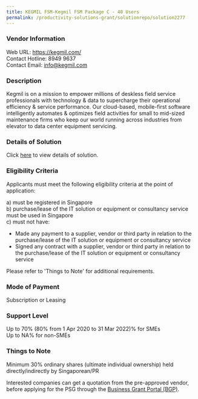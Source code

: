 ```yaml
---
title: KEGMIL FSM-Kegmil FSM Package C - 40 Users
permalink: /productivity-solutions-grant/solutionrepo/solution2277
---
```


### Vendor Information
Web URL: https://kegmil.com/ <br>Contact Hotline: 8949 9637<br>Contact Email: info@kegmil.com <br>

### Description

Kegmil is on a mission to empower millions of deskless field service professionals with technology & data to supercharge their operational efficiency & service performance. Our cloud-based, mobile-first software intelligently automates & optimizes field activities for small to mid-sized maintenance firms who keep our world running across industries from elevator to data center equipment servicing.

### Details of Solution

Click <a href='https://www.gobusiness.gov.sg/images/psg/FTV_Labs_20200793_Desensitised_Annex_3_Part_3.pdf' target='_blank'>here</a> to view details of solution.

### Eligibility Criteria

Applicants must meet the following eligibility criteria at the point of application:

a) must be registered in Singapore <br>
b) purchase/lease of the IT solution or equipment or consultancy service must be used in Singapore <br>
c) must not have:
- Made any payment to a supplier, vendor or third party in relation to the purchase/lease of the IT solution or equipment or consultancy service
- Signed any contract with a supplier, vendor or third party in relation to the purchase/lease of the IT solution or equipment or consultancy service

Please refer to 'Things to Note' for additional requirements.

### Mode of Payment
Subscription or Leasing

### Support Level
Up to 70% (80% from 1 Apr 2020 to 31 Mar 2022)% for SMEs <br>
Up to NA% for non-SMEs

### Things to Note
Minimum 30% ordinary shares (ultimate individual ownership) held directly/indirectly by Singaporean/PR

Interested companies can get a quotation from the pre-approved vendor, before applying for the PSG through the <a target='_blank' href='https://www.businessgrants.gov.sg/'>Business Grant Portal (BGP)</a>.
